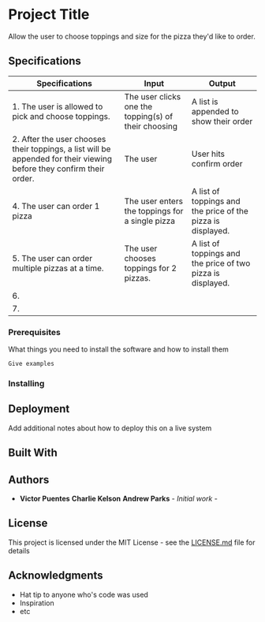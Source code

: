 
# Project Title
Allow the user to choose toppings and size for the pizza they'd like to order.

## Specifications

|Specifications| Input | Output |
| --- | --- | --- |
|1. The user is allowed to pick and choose toppings. | The user clicks one the topping(s) of their choosing | A list is appended to show their order |
|2. After the user chooses their toppings, a list will be appended for their viewing before they confirm their order. | The user   | User hits confirm order  | A total is shown.
|4. The user can order 1 pizza  | The user enters the toppings for a single pizza    |  A list of toppings and the price of the pizza is displayed.   |
|5. The user can order multiple pizzas at a time.  |   The user chooses toppings for 2 pizzas.  |  A list of toppings and the price of two pizza is displayed.   |    |
|6.   |     |     |
|7.   |   |  |




### Prerequisites

What things you need to install the software and how to install them

```
Give examples
```

### Installing

## Deployment

Add additional notes about how to deploy this on a live system

## Built With

## Authors

* **Victor Puentes** **Charlie Kelson** **Andrew Parks** - *Initial work* -

## License

This project is licensed under the MIT License - see the [LICENSE.md](LICENSE.md) file for details

## Acknowledgments

* Hat tip to anyone who's code was used
* Inspiration
* etc
